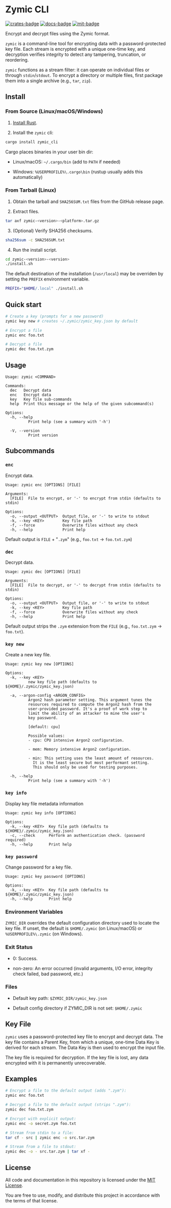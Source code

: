 # Zymic CLI

[![crates-badge][crates-badge]][crates-url]
[![docs-badge][docs-badge]][docs-url]
[![mit-badge][mit-badge]][mit-url]

[crates-badge]: https://img.shields.io/crates/v/zymic_cli
[crates-url]: https://crates.io/crates/zymic_cli
[docs-badge]: https://docs.rs/zymic_cli/badge.svg
[docs-url]: https://docs.rs/zymic_cli
[mit-badge]: https://img.shields.io/badge/license-MIT-blue.svg
[mit-url]: https://github.com/dpottavio/zymic/blob/main/LICENSE

Encrypt and decrypt files using the Zymic format.

`zymic` is a command-line tool for encrypting data with a
password-protected key file. Each stream is encrypted with a unique
one-time key, and decryption verifies integrity to detect any
tampering, truncation, or reordering.

`zymic` functions as a stream filter: it can operate on individual
files or through `stdin`/`stdout`. To encrypt a directory or multiple
files, first package them into a single archive (e.g., `tar`, `zip`).

## Install

### From Source (Linux/macOS/Windows)

1. [Install Rust](https://www.rust-lang.org/learn/get-started).

2. Install the `zymic` cli:
```bash
cargo install zymic_cli
```

Cargo places binaries in your user bin dir:

* Linux/macOS: `~/.cargo/bin` (add to `PATH` if needed)

* Windows: `%USERPROFILE%\.cargo\bin` (rustup usually adds this
  automatically)

### From Tarball (Linux)

1. Obtain the tarball and `SHA256SUM.txt` files from the GitHub
   release page.

2. Extract files.
```bash
tar axf zymic-<version>-<platform>.tar.gz
```

3. (Optional) Verify SHA256 checksums.
```bash
sha256sum -c SHA256SUM.txt
```

4. Run the install script.
```bash
cd zymic-<version>-<version>
./install.sh
```

The default destination of the installation (`/usr/local`) may be
overriden by setting the `PREFIX` environment variable.
```bash
PREFIX="$HOME/.local" ./install.sh
```

## Quick start

```bash
# Create a key (prompts for a new password)
zymic key new # creates ~/.zymic/zymic_key.json by default

# Encrypt a file
zymic enc foo.txt

# Decrypt a file
zymic dec foo.txt.zym
```
## Usage

```
Usage: zymic <COMMAND>

Commands:
  dec   Decrypt data
  enc   Encrypt data
  key   Key file sub-commands
  help  Print this message or the help of the given subcommand(s)

Options:
  -h, --help
          Print help (see a summary with '-h')

  -V, --version
          Print version
```

## Subcommands

### `enc`

Encrypt data.

```
Usage: zymic enc [OPTIONS] [FILE]

Arguments:
  [FILE]  File to encrypt, or '-' to encrypt from stdin (defaults to stdin)

Options:
  -o, --output <OUTPUT>  Output file, or '-' to write to stdout
  -k, --key <KEY>        Key file path
  -f, --force            Overwrite files without any check
  -h, --help             Print help
```

Default output is `FILE` + "`.zym`" (e.g., `foo.txt` → `foo.txt.zym`)

### `dec`

Decrypt data.

```
Usage: zymic dec [OPTIONS] [FILE]

Arguments:
  [FILE]  File to decrypt, or '-' to decrypt from stdin (defaults to stdin)

Options:
  -o, --output <OUTPUT>  Output file, or '-' to write to stdout
  -k, --key <KEY>        Key file path
  -f, --force            Overwrite files without any check
  -h, --help             Print help

```

Default output strips the `.zym` extension from the `FILE` (e.g.,
`foo.txt.zym` → `foo.txt`).

### `key new`

Create a new key file.

```
Usage: zymic key new [OPTIONS]

Options:
  -k, --key <KEY>
          new key file path (defaults to ${HOME}/.zymic/zymic_key.json)

  -a, --argon-config <ARGON_CONFIG>
          Argon2 hash parameter setting. This argument tunes the
          resources required to compute the Argon2 hash from the
          user-provided password. It's a proof of work step to
          limit the ability of an attacker to mine the user's
          key password.

          [default: cpu]

          Possible values:
          - cpu: CPU intensive Argon2 configuration.

          - mem: Memory intensive Argon2 configuration.

          - min: This setting uses the least amount of resources.
            It is the least secure but most performant setting.
            This should only be used for testing purposes.

  -h, --help
          Print help (see a summary with '-h')
```

### `key info`

Display key file metadata information

```
Usage: zymic key info [OPTIONS]

Options:
  -k, --key <KEY>  Key file path (defaults to ${HOME}/.zymic/zymic_key.json)
  -c, --check      Perform an authentication check. (password required)
  -h, --help       Print help
```

### `key password`

Change password for a key file.

```
Usage: zymic key password [OPTIONS]

Options:
  -k, --key <KEY>  Key file path (defaults to ${HOME}/.zymic/zymic_key.json)
  -h, --help       Print help
```

### Environment Variables

`ZYMIC_DIR` overrides the default configuration directory used to
locate the key file. If unset, the default is `$HOME/.zymic` (on
Linux/macOS) or `%USERPROFILE%\.zymic` (on Windows).

### Exit Status

* 0: Success.

* non-zero: An error occurred (invalid arguments, I/O error, integrity
  check failed, bad password, etc.)

### Files

* Default key path: `$ZYMIC_DIR/zymic_key.json`

* Default config directory if ZYMIC_DIR is not set: `$HOME/.zymic`

## Key File

`zymic` uses a password-protected key file to encrypt and decrypt
data. The key file contains a Parent Key, from which a unique,
one-time Data Key is derived for each stream.  The Data Key is then
used to encrypt the input file.

The key file is required for decryption.  If the key file is lost, any
data encrypted with it is permanently unrecoverable.

## Examples

```bash
# Encrypt a file to the default output (adds ".zym"):
zymic enc foo.txt

# Decrypt a file to the default output (strips ".zym"):
zymic dec foo.txt.zym

# Encrypt with explicit output:
zymic enc -o secret.zym foo.txt

# Stream from stdin to a file:
tar cf - src | zymic enc -o src.tar.zym

# Stream from a file to stdout:
zymic dec -o - src.tar.zym | tar xf -

```

## License

All code and documentation in this repository is licensed under the
[MIT License](https://opensource.org/license/MIT).

You are free to use, modify, and distribute this project in accordance
with the terms of that license.
